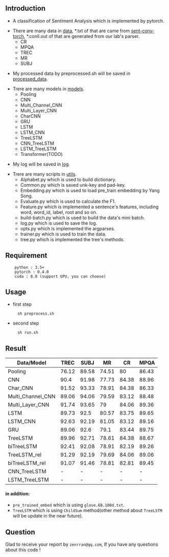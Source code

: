 ## Introduction
- A classification of Sentiment Analysis which is implemented by pytorch.
* There are many data in [data](https://github.com/zenRRan/Sentiment-Analysis/tree/master/data), *.txt of that are came from [sent-conv-torch](https://github.com/harvardnlp/sent-conv-torch), *.conll.out of that are generated from our lab's parser.
    * CR
    * MPQA
    * TREC
    * MR
    * SUBJ
- My processed data by preprocessed.sh will be saved in [processed_data](https://github.com/zenRRan/Sentiment-Analysis/tree/master/processed_data).
* Trere are many models in [models](https://github.com/zenRRan/Sentiment-Analysis/tree/master/models).
    * Pooling
    * CNN
    * Multi_Channel_CNN
    * Multi_Layer_CNN
    * CharCNN
    * GRU
    * LSTM
    * LSTM_CNN
    * TreeLSTM
    * CNN_TreeLSTM
    * LSTM_TreeLSTM
    * Transformer(TODO)
- My log will be saved in [log](https://github.com/zenRRan/Sentiment-Analysis/tree/master/log).
* Trere are many scripts in [utils](https://github.com/zenRRan/Sentiment-Analysis/tree/master/utils).
    * Alphabet.py which is used to build dictionary.
    * Common.py which is saved unk-key and pad-key.
    * Embedding.py which is used to load pre_train embedding by Yang Song.
    * Evaluate.py which is used to calculate the F1.
    * Feature.py which is implemented a sentence's features, including word, word_id, label, root and so on.
    * build-batch.py which is used to build the data's mini batch.
    * log.py which is used to save the log.
    * opts.py which is implemented the argparses.
    * trainer.py which is used to train the data.
    * tree.py which is implemented the tree's methods.

## Requirement
        python : 3.5+
        pytorch : 0.4.0
        cuda : 8.0 (support GPU, you can choose)

## Usage
- first step

        sh preprocess.sh
- second step

        sh run.sh

## Result


| Data/Model        | TREC  | SUBJ  | MR    | CR    | MPQA  |
| ------            | ------ | ------ | ------ | ------ | ------ |
| Pooling           | 76.12 | 89.58 | 74.51 | 80 | 86.43 |
| CNN               | 90.4  | 91.98 | 77.73 | 84.38 | 88.96 |
| Char_CNN          | 91.52 | 93.33 | 78.91 | 84.38 | 86.33 |
| Multi_Channel_CNN | 89.06 | 94.06 | 79.59 | 83.12 | 88.48 |
| Multi_Layer_CNN   | 91.74 | 93.65 | 79    | 84.06 | 89.36 |
| LSTM              | 89.73 | 92.5  | 80.57 | 83.75 | 89.65 |
| LSTM_CNN          | 92.63 | 92.19 | 81.05 | 83.12 | 89.16 |
| GRU               | 89.06 | 92.6  | 79.1  | 83.44 | 89.75 |
| TreeLSTM          | 89.96 | 92.71 | 78.61 | 84.38 | 88.67 |
| biTreeLSTM        | 92.41 | 92.08 | 78.91 | 82.19 | 89.26 |
| TreeLSTM_rel      | 91.29 | 92.19 | 79.69 | 84.06 | 89.06 |
| biTreeLSTM_rel    | 91.07 | 91.46 | 78.81 | 82.81 | 89.45 |
| CNN_TreeLSTM      | - | - | - | - | - |
| LSTM_TreeLSTM     | - | - | - | - | - |

#### in addition:
 - `pre_trained_embed` which is using `glove.6B.100d.txt`.
 - `TreeLSTM` which is using `ChildSum` method(other method about `TreeLSTM` will be update in the near future).

## Question
Glad to receive your report by `zenrran@qq.com`, If you have any questions about this code !